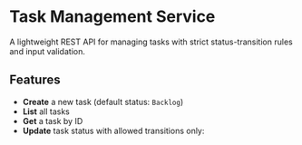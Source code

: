 # Task Management Service

A lightweight REST API for managing tasks with strict status-transition rules and input validation.

## Features
- **Create** a new task (default status: `Backlog`)
- **List** all tasks
- **Get** a task by ID
- **Update** task status with allowed transitions only: